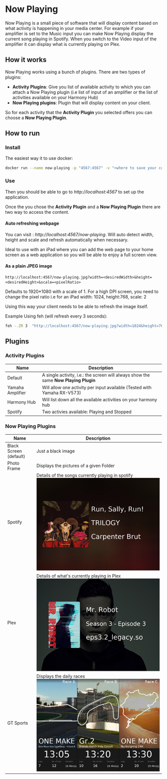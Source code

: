 # Now Playing
Now Playing is a small piece of software that will display content based on what activity is happening in your media center. For example if your amplifier is set to the Music input you can make Now Playing display the current song playing in Spotify. When you switch to the Video input of the amplifier it can display what is currently playing on Plex.




## How it works

Now Playing works using a bunch of plugins. There are two types of plugins:

- **Activity Plugins**: Give you list of available activity to which you can attach a Now Playing plugin (i.e list of input of an amplifier or the list of activities available on your Harmony Hub)
- **Now Playing plugins**: Plugin that will display content on your client.

So for each activity that the **Activity Plugin** you selected offers you can choose a **Now Playing Plugin**. 


## How to run
### Install
The easiest way it to use docker:
```bash
docker run --name now-playing -p "4567:4567" -v "<where to save your config>:/config" -e "TZ=<your timezone>"  gonzague/now-playing
```

### Use
Then you should be able to go to *http://localhost:4567* to set up the application.

Once the you chose the **Activity Plugin** and a **Now Playing Plugin** there are two way to access the content.

#### Auto refreshing webpage
You can visit : *http://localhost:4567/now-playing*. Will auto detect width, height and scale and refresh automatically when necessary.

Ideal to use with an iPad where you can add the web page to your home screen as a web application so you will be able to enjoy a full screen view.

#### As a plain JPEG image

```
http://localhost:4567/now-playing.jpg?width=<desiredWidth>&height=<desiredHeight>&scale=<pixelRatio> 
```

Defaults to 1920*1080 with a scale of 1. For a high DPI screen, you need to change the pixel ratio i.e for an iPad width: 1024, height:768, scale: 2

Using this way your client needs to be able to refresh the image itself. 

Example Using feh (will refresh every 3 seconds):
```bash
feh -.ZR 3  "http://localhost:4567/now-playing.jpg?width=1024&height=768&scale=2"
```


## Plugins

### Activity Plugins

| Name | Description|
| ------------- | ----------- |
| Default | A single activity, i.e.: the screen will always show the same **Now Playing Plugin** |
| Yamaha Amplifier | Will allow one activity per input available (Tested with Yamaha RX-V573) |
| Harmony Hub | Will list down all the available activities on your harmony hub |
| Spotify | Two activies available: Playing and Stopped |

### Now Playing Plugins

| Name | Description |
| -------- | ------ |
| Black Screen (default) | Just a black image | 
| Photo Frame | Displays the pictures of a given Folder | 
| Spotify | Details of the songs currently playing in spotify  ![Spotify Now playing](https://raw.githubusercontent.com/lamarios/now-playing/master/screenshots/spotify.jpg)|
| Plex | Details of what's currently playing in Plex ![Plex now playing](https://raw.githubusercontent.com/lamarios/now-playing/master/screenshots/plex.jpg)| 
| GT Sports | Displays the daily races ![Daily races](https://raw.githubusercontent.com/lamarios/now-playing/master/screenshots/gtsports.jpg)|
